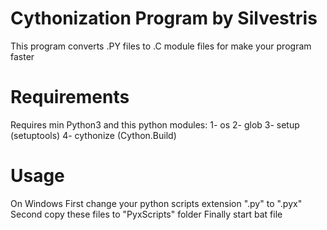 # Cythonization Program by Silvestris
This program converts .PY files to .C module files for make your program faster
# Requirements
Requires min Python3 and this python modules:
1- os
2- glob
3- setup (setuptools)
4- cythonize (Cython.Build)
# Usage
On Windows 
First change your python scripts extension ".py" to ".pyx"
Second copy these files to "PyxScripts" folder
Finally start bat file
